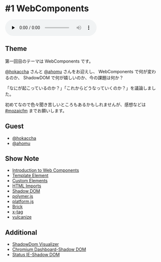 # #1 WebComponents

<audio preload="none" controls="" src="http://files.mozaic.fm/mozaic-ep1.m4a"></audio>


## Theme

第一回目のテーマは WebComponents です。

[@hokaccha](https://twitter.com/hokaccha) さんと [@ahomu](https://twitter.com/ahomu) さんをお迎えし、 WebComponents で何が変わるのか、 ShadowDOM で何が嬉しいのか、今の課題は何か？

「なにが起こっているのか？」「これからどうなっていくのか？」を議論しました。

初めてなので色々聞き苦しいところもあるかもしれませんが、感想などは [#mozaicfm](https://twitter.com/search?q=mozaicfm&src=hash) までお願いします。


## Guest

- [@hokaccha](https://twitter.com/hokaccha)
- [@ahomu](https://twitter.com/ahomu)


## Show Note

- [Introduction to Web Components](http://t.umblr.com/redirect?z=http%3A%2F%2Fw3c.github.io%2Fwebcomponents%2Fexplainer%2F&t=ZGVjZTNlNDE4NGYwZWQ0ODBlYmYyZjAzNzI5ZTcxNzBlZjJlM2YxYyxqTmxRYWszeA%3D%3D)
- [Template Element](http://t.umblr.com/redirect?z=http%3A%2F%2Fwww.whatwg.org%2Fspecs%2Fweb-apps%2Fcurrent-work%2Fmultipage%2Fscripting-1.html%23the-template-element&t=NDk1NjBhOWJmNzI2MDZmZmJhNDVhYTAwZDU5Y2IzMzk3ZTU1YmNmZCxqTmxRYWszeA%3D%3D)
- [Custom Elements](http://t.umblr.com/redirect?z=http%3A%2F%2Fw3c.github.io%2Fwebcomponents%2Fspec%2Fcustom%2Findex.html&t=OTFhMzg5YTMyOGZiNzM4YjcxY2Q3NDM5ZDQzZTg4YjhiMDA1Mjc4OSxqTmxRYWszeA%3D%3D)
- [HTML Imports](http://t.umblr.com/redirect?z=http%3A%2F%2Fw3c.github.io%2Fwebcomponents%2Fspec%2Fimports%2Findex.html&t=YjhmOGNlYmI2MTY5ZTNjNjgxZjJlNmJmNTA2NzA4OTg5M2FiYzMyZSxqTmxRYWszeA%3D%3D)
- [Shadow DOM](http://t.umblr.com/redirect?z=http%3A%2F%2Fw3c.github.io%2Fwebcomponents%2Fspec%2Fshadow%2Findex.html&t=MGExMTU3MmQ3ODhmZDhlODFmZjk4NDY1ZjA2ZTU0YTUxYjE0OTE5ZixqTmxRYWszeA%3D%3D)
- [polymer.js](http://t.umblr.com/redirect?z=http%3A%2F%2Fwww.polymer-project.org%2F&t=ZmU1NGMxMmU3MmYyMDlkOTJhYjBhMWM4OWJjN2FlNDU4ZDZhOWNiZCxqTmxRYWszeA%3D%3D)
- [platform.js](http://t.umblr.com/redirect?z=https%3A%2F%2Fgithub.com%2Fpolymer%2Fplatform&t=MmJjZGJjMGNjM2UwMzdlYWU4OTNhMDRmYzYyOTFkYjhhOWQ4OGI4ZSxqTmxRYWszeA%3D%3D)
- [Brick](http://t.umblr.com/redirect?z=http%3A%2F%2Fmozilla.github.io%2Fbrick%2Findex.html&t=MzQ4ZjVhNjgyY2QwOTM4ODBkNzZhM2I5MDI3YmI2MWE2MTY1ZDA5NyxqTmxRYWszeA%3D%3D)
- [x-tag](http://t.umblr.com/redirect?z=http%3A%2F%2Fx-tags.org&t=OTliMzRlY2IxNDgwZWI3Y2ExMzgwMjUyOWQ5NGZiOTQ5ODcyMTAzZCxqTmxRYWszeA%3D%3D)
- [vulcanize](http://t.umblr.com/redirect?z=https%3A%2F%2Fgithub.com%2FPolymer%2Fvulcanize&t=NWYyM2YxNWFlZGZjN2Q1MThhYzkwMzE2MTVkOTZmODgwMTU4OGFlYixqTmxRYWszeA%3D%3D)


## Additional

- [ShadowDom Visualizer](http://t.umblr.com/redirect?z=http%3A%2F%2Fhtml5-demos.appspot.com%2Fshadowdom-visualizer&t=OGRlOTc5NDY2YTVjNDY1MWMwN2UwZDFkYjQ3MzM0MmIzNTkxMDhmZixqTmxRYWszeA%3D%3D)
- [Chromium Dashboard-Shadow DOM](http://t.umblr.com/redirect?z=http%3A%2F%2Fwww.chromestatus.com%2Ffeatures%2F4507242028072960&t=ODA4YmZiNTE0Yjc0OWNjOWQ4MWUwZWI3ZDhiNzEwYTNmMWYwYWQ2NCxqTmxRYWszeA%3D%3D)
- [Status IE-Shadow DOM](http://t.umblr.com/redirect?z=http%3A%2F%2Fstatus.modern.ie%2Fshadowdomunprefixed&t=MWM2ZjVjOGJlODIzZjM5MGNlYzRjYzkzZjYwZTRjMjJiOGVmMWRjYixqTmxRYWszeA%3D%3D)
